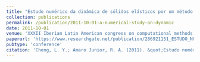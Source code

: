```yaml
---
title: "Estudo numérico da dinâmica de sólidos elásticos por um método de partículas"
collection: publications
permalink: /publication/2011-10-01-a-numerical-study-on-dynamic
date: 2011-10-01
venue: 'XXXII Iberian Latin American congress on computational methods in engineering'
paperurl: 'https://www.researchgate.net/publication/286921151_ESTUDO_NUMERICO_DA_DINAMICA_DE_SOLIDOS_ELASTICOS_POR_UM_METODO_DE_PARTICULAS'
pubtype: 'conference'
citation: 'Cheng, L. Y.; Amaro Junior, R. A. (2011). &quot;Estudo numérico da dinâmica de sólidos elásticos por um método de partículas.&quot; <i>The proceedings of the XXXII Iberian Latin American congress on computational methods in engineering</i>.'
---
```

